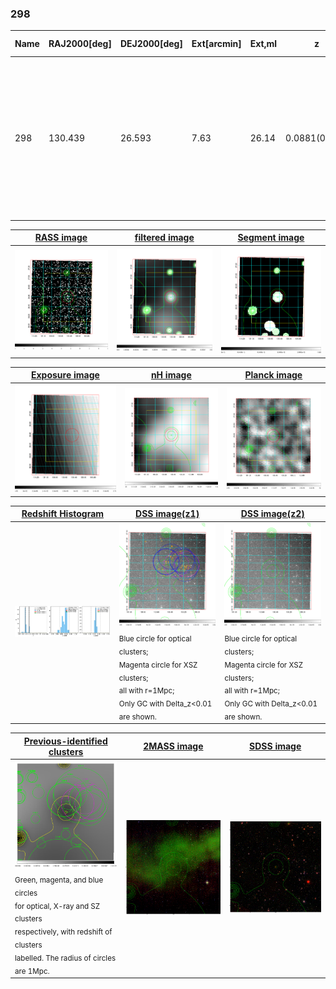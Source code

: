 <div STYLE="page-break-after: always;"></div>

### 298

|Name|RAJ2000[deg]|DEJ2000[deg] |Ext[arcmin]| Ext,ml | z | z_src| C|GC(XSZ,Delta_z<0.01)| GC(OPT,Delta_z<0.01)|GC| R_sig[arcmin] | R500[arcmin] | R500[Mpc]| CRsig[c/s] | CR500[c/s] |L500[1E44 erg/s]|F500[1E-12 erg/s/cm^2]| M500[1E14 Msun]|Tx[keV]|Cnt_sig|Beta|Rc[arcmin]|Comment|Alias|
|---|---|---|---|---|---|------|---|--------|---------|----------|---|---|---|---|---|---|---|---|---|---|---|---|---|---|
|298| 130.439| 26.593| 7.63| 26.14| 0.0881(0.005)| z1,| G| -| -| A, L03, N, W| 11.238| 7.378| 0.729| 0.100(0.056)| 0.095(0.053)| 0.326(0.142)| 1.682(0.732)| 1.20(0.26)| 2.46(0.34)| 42.4| 0.766(-0.171+0.161)| 4.672(-1.538+1.575)| An X-ray cluster with $z$ = 0.0894 and offset = 0.87 Mpc(8.72 arcmin); likely be a sub-structure of the nearby Abell cluster (Ledlow03)| t382|

|[RASS image](../image/298/298_img.pdf)|[filtered image](../image/298/298_fil.pdf)|[Segment image](../image/298/298_seg.pdf)|
|-------------------|--------------------|-------------------|
| <img src="../image/298/298_img.png" width="300">  | <img src="../image/298/298_fil.png" width="300">   | <img src="../image/298/298_seg.png" width="300">  |

|[Exposure image](../image/298/298_mex.pdf)| [nH image](../image/298/298_nh.pdf)| [Planck image](../image/298/298_p.pdf)|
|-------------------|--------------------|-------------------|
|<img src="../image/298/298_mex.png" width="300">   | <img src="../image/298/298_nh.png" width="300">    | <img src="../image/298/298_p.png" width="300"> |

|[Redshift Histogram](../image/298/298_zg.pdf) | [DSS image(z1)](../image/298/298_dss_z1.pdf)      |  [DSS image(z2)](../image/298/298_dss_z2.pdf)    |
|-------------------|--------------------|-------------------|
|<img src="../image/298/298_zg.png" width="300"> |<img src="../image/298/298_dss_z1.png" width="300"> <sub><br>Blue circle for optical clusters; <br>Magenta circle for XSZ clusters; <br>all with r=1Mpc; <br>Only GC with Delta_z<0.01 are shown. </sub>| <img src="../image/298/298_dss_z2.png" width="300"><sub><br>Blue circle for optical clusters; <br>Magenta circle for XSZ clusters; <br>all with r=1Mpc; <br>Only GC with Delta_z<0.01 are shown. </sub> |

|[Previous-identified clusters](../image/298/298_gc.pdf) | [2MASS image](../image/298/298_2mass.pdf)      |[SDSS image](../image/298/298_sdss.pdf)   |
|-------------------|-------------------|-------------------|
|<img src=../image/298/298_gc.png width="300"> <br><sub>Green, magenta, and blue circles <br>for optical, X-ray and SZ clusters <br>respectively, with redshift of clusters <br>labelled. The radius of circles <br>are 1Mpc.</sub>|<img src="../image/298/298_2mass.png" width="300">  | <img src="../image/298/298_sdss.png" width="300">  |




